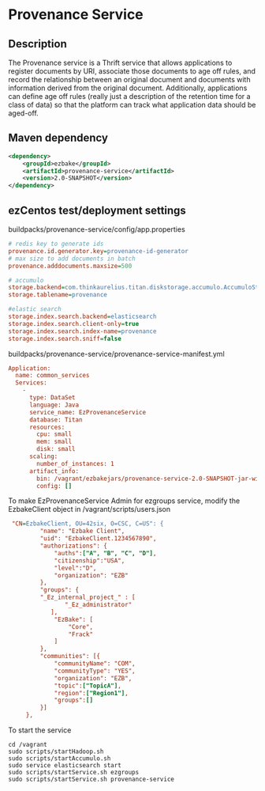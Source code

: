 # Provenance Service

## Description
The Provenance service is a Thrift service that allows applications to register documents by URI, associate those documents to age off rules,
and record the relationship between an original document and documents with information derived from the original document.
Additionally, applications can define age off rules (really just a description of the retention time for a class of data) so that
the platform can track what application data should be aged-off.

## Maven dependency

```xml
<dependency>
    <groupId>ezbake</groupId>
    <artifactId>provenance-service</artifactId>
    <version>2.0-SNAPSHOT</version>
</dependency>
```

## ezCentos test/deployment settings

buildpacks/provenance-service/config/app.properties

```ini
# redis key to generate ids
provenance.id.generator.key=provenance-id-generator
# max size to add documents in batch
provenance.adddocuments.maxsize=500

# accumulo
storage.backend=com.thinkaurelius.titan.diskstorage.accumulo.AccumuloStoreManager
storage.tablename=provenance

#elastic search
storage.index.search.backend=elasticsearch
storage.index.search.client-only=true
storage.index.search.index-name=provenance
storage.index.search.sniff=false
```

buildpacks/provenance-service/provenance-service-manifest.yml

```ini
Application:
  name: common_services
  Services:
    -
      type: DataSet
      language: Java
      service_name: EzProvenanceService
      database: Titan
      resources:
        cpu: small
        mem: small
        disk: small
      scaling:
        number_of_instances: 1
      artifact_info:
        bin: /vagrant/ezbakejars/provenance-service-2.0-SNAPSHOT-jar-with-dependencies.jar
        config: []
```

To make EzProvenanceService Admin for ezgroups service, modify the EzbakeClient object in /vagrant/scripts/users.json

```ini
 "CN=EzbakeClient, OU=42six, O=CSC, C=US": {
         "name": "Ezbake Client",
         "uid": "EzbakeClient.1234567890",
         "authorizations": {
             "auths":["A", "B", "C", "D"],
             "citizenship":"USA",
             "level":"D",
             "organization": "EZB"
         },
         "groups": {
         "_Ez_internal_project_" : [
                "_Ez_administrator"
            ],
             "EzBake": [
                 "Core",
                 "Frack"
             ]
         },
         "communities": [{
             "communityName": "COM",
             "communityType": "YES",
             "organization": "EZB",
             "topic":["TopicA"],
             "region":["Region1"],
             "groups":[]
         }]
     },
```

To start the service

```shell
cd /vagrant
sudo scripts/startHadoop.sh
sudo scripts/startAccumulo.sh
sudo service elasticsearch start
sudo scripts/startService.sh ezgroups
sudo scripts/startService.sh provenance-service
```


